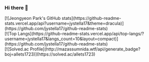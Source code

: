 ### Hi there 👋

<!--
**jystella17/jystella17** is a ✨ _special_ ✨ repository because its `README.md` (this file) appears on your GitHub profile.

Here are some ideas to get you started:

- 🔭 I’m currently working on ...
- 🌱 I’m currently learning ...
- 👯 I’m looking to collaborate on ...
- 🤔 I’m looking for help with ...
- 💬 Ask me about ...
- 📫 How to reach me: ...
- 😄 Pronouns: ...
- ⚡ Fun fact: ...
-->

<!--깃허브 통계(사용언어)-->
<div>
[![Jeongyeon Park's GitHub stats](https://github-readme-stats.vercel.app/api?username=jystella17&theme=dracula)](https://github.com/jystella17/github-readme-stats)
</div>

<div>
[![Top Langs](https://github-readme-stats.vercel.app/api/top-langs/?username=jystella17&langs_count=10&layout=compact)](https://github.com/jystella17/github-readme-stats)
</div>

<div>
<!--백준 티어-->
[![Solved.ac Profile](http://mazassumnida.wtf/api/generate_badge?boj=allets1723)](https://solved.ac/allets1723)<br/>
</div>
